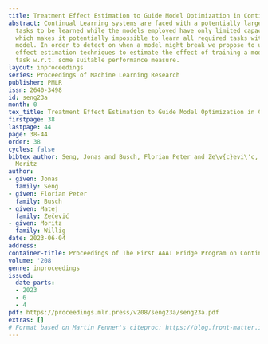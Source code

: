 ```yaml
---
title: Treatment Effect Estimation to Guide Model Optimization in Continual Learning
abstract: Continual Learning systems are faced with a potentially large numbers of
  tasks to be learned while the models employed have only limited capacity available,
  which makes it potentially impossible to learn all required tasks within a single
  model. In order to detect on when a model might break we propose to use treatment
  effect estimation techniques to estimate the effect of training a model on a new
  task w.r.t. some suitable performance measure.
layout: inproceedings
series: Proceedings of Machine Learning Research
publisher: PMLR
issn: 2640-3498
id: seng23a
month: 0
tex_title: Treatment Effect Estimation to Guide Model Optimization in Continual Learning
firstpage: 38
lastpage: 44
page: 38-44
order: 38
cycles: false
bibtex_author: Seng, Jonas and Busch, Florian Peter and Ze\v{c}evi\'c, Matej and Willig,
  Moritz
author:
- given: Jonas
  family: Seng
- given: Florian Peter
  family: Busch
- given: Matej
  family: Zečević
- given: Moritz
  family: Willig
date: 2023-06-04
address: 
container-title: Proceedings of The First AAAI Bridge Program on Continual Causality
volume: '208'
genre: inproceedings
issued:
  date-parts:
  - 2023
  - 6
  - 4
pdf: https://proceedings.mlr.press/v208/seng23a/seng23a.pdf
extras: []
# Format based on Martin Fenner's citeproc: https://blog.front-matter.io/posts/citeproc-yaml-for-bibliographies/
---
```

